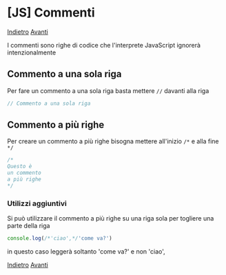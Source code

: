 # [JS] Commenti
[Indietro](./index.md) [Avanti](./2-variabili.md)

I commenti sono righe di codice che l'interprete JavaScript ignorerà intenzionalmente

## Commento a una sola riga
Per fare un commento a una sola riga basta mettere `//` davanti alla riga
```js
// Commento a una sola riga
```

## Commento a più righe
Per creare un commento a più righe bisogna mettere all'inizio `/*` e alla fine `*/`
```js
/*
Questo è
un commento
a più righe
*/
```

### Utilizzi aggiuntivi
Si può utilizzare il commento a più righe su una riga sola per togliere una parte della riga

```js
console.log(/*'ciao',*/'come va?')
```
in questo caso leggerà soltanto 'come va?' e non 'ciao',

[Indietro](./index.md) [Avanti](./2-variabili.md)

